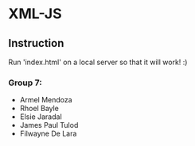 # XML-JS

## Instruction
Run 'index.html' on a local server so that it will work! :)

### Group 7:
- Armel Mendoza
- Rhoel Bayle
- Elsie Jaradal
- James Paul Tulod
- Filwayne De Lara
